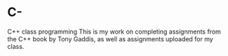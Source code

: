 # C-
C++ class programming 
This is my work on completing assignments from the C++ book by Tony Gaddis, as well as assignments uploaded for my class. 
